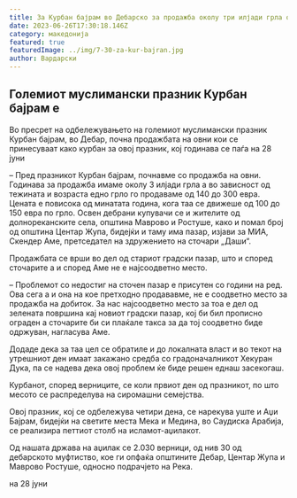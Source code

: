 ```yaml
---
title: За Курбан бајрам во Дебарско за продажба околу три илјади грла овни
date: 2023-06-26T17:30:18.146Z
category: македонија
featured: true
featuredImage: ../img/7-30-za-kur-bajran.jpg
author: Вардарски
---
```

<!--StartFragment-->

## Големиот муслимански празник Курбан бајрам е <!--StartFragment-->

Во пресрет на одбележувањето на големиот муслимански празник Курбан бајрам, во Дебар, почна продажбата на овни кои се принесуваат како курбан за овој празник, кој годинава се паѓа на 28 јуни

– Пред празникот Курбан бајрам, почнавме со продажба на овни. Годинава за продажба имаме околу 3 илјади грла а во зависност од тежината и возраста едно грло го продаваме од 140 до 300 евра. Цената е повисока од минатата година, кога таа се движеше од 100 до 150 евра по грло. Освен дебрани купувачи се и жителите од долнореканските села, општина Маврово и Ростуше, како и помал број од општина Центар Жупа, бидејќи и таму има пазар, изјави за МИА, Скендер Аме, претседател на здружението на сточари „Даши“.

Продажбата се врши во дел од стариот градски пазар, што и според сточарите а и според Аме не е најсоодветно место.

– Проблемот со недостиг на сточен пазар е присутен со години на ред. Ова сега а и она на кое претходно продававме, не е соодветно место за продажба на добиток. За нас најсоодветно место за тоа е дел од зелената површина кај новиот градски пазар, кој би бил прописно ограден а сточарите би си плаќале такса за да тој соодветно биде одржуван, нагласува Аме.

Додаде дека за таа цел се обратиле и до локалната власт и во текот на утрешниот ден имаат закажано средба со градоначалникот Хекуран Дука, па се надева дека овој проблем ќе биде решен еднаш засекогаш.

Курбанот, според верниците, се коли првиот ден од празникот, по што месото се распределува на сиромашни семејства.

Овој празник, кој се одбележува четири дена, се нарекува уште и Аџи Бајрам, бидејќи на светите места Мека и Медина, во Саудиска Арабија, се реализира петтиот столб на исламот-аџилакот.

Од нашата држава на аџилак се 2.030 верници, од нив 30 од дебарското муфтиство, кое ги опфаќа општините Дебар, Центар Жупа и Маврово Ростуше, односно подрачјето на Река.

<!--EndFragment-->на 28 јуни



<!--EndFragment-->